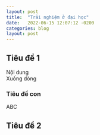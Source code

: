 ```yaml
---
layout: post
title:  "Trải nghiệm ở đại học"
date:   2022-06-15 12:07:12 -0200
categories: blog
layout: post
---
```


## Tiêu đề 1

Nội dung  
Xuống dòng

### Tiêu đề con

ABC

## Tiêu đề 2
